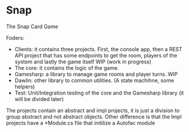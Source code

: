 # Snap
The Snap Card Game

Foders:
- Clients: it contains three projects. First, the console app, then a REST API project that has some endpoints to get the room, players of the system and lastly the game itself WIP (work in progress)
- The core: it contains the logic of the game.
- Gamesharp: a library to manage game rooms and player turns. WIP
- Dawlin: other library to common utilities. (A state machihne, some helpers)
- Test: Unit/Integration testing of the core and the Gamesharp library (it will be divided later)

The projects contain an abstract and impl projects, it is just a division to group abstract and not abstract objects. Other difference is that the Impl projects have a *Module.cs file that initilize a Autofac module
